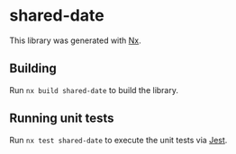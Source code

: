 # shared-date

This library was generated with [Nx](https://nx.dev).

## Building

Run `nx build shared-date` to build the library.

## Running unit tests

Run `nx test shared-date` to execute the unit tests via [Jest](https://jestjs.io).
